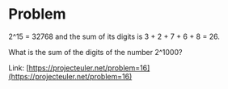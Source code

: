 # Problem
2^15 = 32768 and the sum of its digits is 3 + 2 + 7 + 6 + 8 = 26.

What is the sum of the digits of the number 2^1000?

Link: [https://projecteuler.net/problem=16](https://projecteuler.net/problem=16)